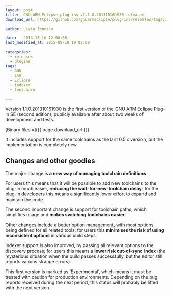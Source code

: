 ```yaml
---
layout: post
title:  GNU ARM Eclipse plug-ins v1.1.0.201310161930 released
download_url: https://github.com/gnuarmeclipse/plug-ins/releases/tag/v1.1.0-201310161930

author: Liviu Ionescu

date:   2013-10-16 12:00:00
last_modified_at: 2015-09-10 19:02:00

categories:
  - releases
  - plugins
tags:
  - GNU 
  - ARM
  - Eclipse
  - indexer
  - toolchain

---
```


Version 1.1.0.201310161930 is the first version of the GNU ARM Eclipse Plug-in SE (second edition), publicly available after about two weeks of development and tests.

[Binary files »]({{ page.download_url }})

It includes support for the same toolchains as the last 0.5.x version, but the implementation is completely new.

## Changes and other goodies

The major change is **a new way of managing toolchain definitions**.

For users this means that it will be possible to add new toolchains to the plug-in much easier, **reducing the wait-for-new-toolchain delay**; for the plug-in developers this means a significantly lower effort to expand and maintain the code.

The second important change is support for toolchain paths, which simplifies usage and **makes switching toolchains easier**.

Other changes include a better option management, with most options being defined for all related tools; for users this **minimises the risk of using inconsistent options** in various build steps.

Indexer support is also improved, by passing all relevant options to the discovery process; for users this means a **lower risk out-of-sync index** (the mysterious situation when the build passes successfully, but the editor still reports various strange errors).

This first version is marked as ‘Experimental’, which means it must be treated with caution for production environments. Depending on the bug reports received during the next period, this status will probably be lifted with the next version.
